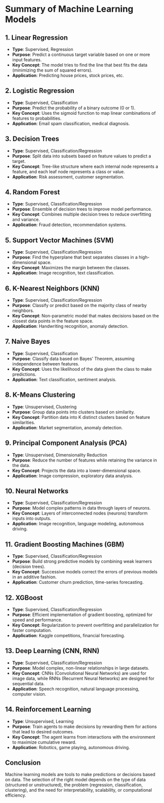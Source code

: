 # Summary of Machine Learning Models

## 1. **Linear Regression**
   - **Type**: Supervised, Regression
   - **Purpose**: Predict a continuous target variable based on one or more input features.
   - **Key Concept**: The model tries to find the line that best fits the data (minimizing the sum of squared errors).
   - **Application**: Predicting house prices, stock prices, etc.

## 2. **Logistic Regression**
   - **Type**: Supervised, Classification
   - **Purpose**: Predict the probability of a binary outcome (0 or 1).
   - **Key Concept**: Uses the sigmoid function to map linear combinations of features to probabilities.
   - **Application**: Email spam classification, medical diagnosis.

## 3. **Decision Trees**
   - **Type**: Supervised, Classification/Regression
   - **Purpose**: Split data into subsets based on feature values to predict a target.
   - **Key Concept**: Tree-like structure where each internal node represents a feature, and each leaf node represents a class or value.
   - **Application**: Risk assessment, customer segmentation.

## 4. **Random Forest**
   - **Type**: Supervised, Classification/Regression
   - **Purpose**: Ensemble of decision trees to improve model performance.
   - **Key Concept**: Combines multiple decision trees to reduce overfitting and variance.
   - **Application**: Fraud detection, recommendation systems.

## 5. **Support Vector Machines (SVM)**
   - **Type**: Supervised, Classification/Regression
   - **Purpose**: Find the hyperplane that best separates classes in a high-dimensional space.
   - **Key Concept**: Maximizes the margin between the classes.
   - **Application**: Image recognition, text classification.

## 6. **K-Nearest Neighbors (KNN)**
   - **Type**: Supervised, Classification/Regression
   - **Purpose**: Classify or predict based on the majority class of nearby neighbors.
   - **Key Concept**: Non-parametric model that makes decisions based on the closest data points in the feature space.
   - **Application**: Handwriting recognition, anomaly detection.

## 7. **Naive Bayes**
   - **Type**: Supervised, Classification
   - **Purpose**: Classify data based on Bayes' Theorem, assuming independence between features.
   - **Key Concept**: Uses the likelihood of the data given the class to make predictions.
   - **Application**: Text classification, sentiment analysis.

## 8. **K-Means Clustering**
   - **Type**: Unsupervised, Clustering
   - **Purpose**: Group data points into clusters based on similarity.
   - **Key Concept**: Partition data into K distinct clusters based on feature similarities.
   - **Application**: Market segmentation, anomaly detection.

## 9. **Principal Component Analysis (PCA)**
   - **Type**: Unsupervised, Dimensionality Reduction
   - **Purpose**: Reduce the number of features while retaining the variance in the data.
   - **Key Concept**: Projects the data into a lower-dimensional space.
   - **Application**: Image compression, exploratory data analysis.

## 10. **Neural Networks**
   - **Type**: Supervised, Classification/Regression
   - **Purpose**: Model complex patterns in data through layers of neurons.
   - **Key Concept**: Layers of interconnected nodes (neurons) transform inputs into outputs.
   - **Application**: Image recognition, language modeling, autonomous driving.

## 11. **Gradient Boosting Machines (GBM)**
   - **Type**: Supervised, Classification/Regression
   - **Purpose**: Build strong predictive models by combining weak learners (decision trees).
   - **Key Concept**: Successive models correct the errors of previous models in an additive fashion.
   - **Application**: Customer churn prediction, time-series forecasting.

## 12. **XGBoost**
   - **Type**: Supervised, Classification/Regression
   - **Purpose**: Efficient implementation of gradient boosting, optimized for speed and performance.
   - **Key Concept**: Regularization to prevent overfitting and parallelization for faster computation.
   - **Application**: Kaggle competitions, financial forecasting.

## 13. **Deep Learning (CNN, RNN)**
   - **Type**: Supervised, Classification/Regression
   - **Purpose**: Model complex, non-linear relationships in large datasets.
   - **Key Concept**: CNNs (Convolutional Neural Networks) are used for image data, while RNNs (Recurrent Neural Networks) are designed for sequential data.
   - **Application**: Speech recognition, natural language processing, computer vision.

## 14. **Reinforcement Learning**
   - **Type**: Unsupervised, Learning
   - **Purpose**: Train agents to make decisions by rewarding them for actions that lead to desired outcomes.
   - **Key Concept**: The agent learns from interactions with the environment to maximize cumulative reward.
   - **Application**: Robotics, game playing, autonomous driving.

## Conclusion
Machine learning models are tools to make predictions or decisions based on data. The selection of the right model depends on the type of data (structured or unstructured), the problem (regression, classification, clustering), and the need for interpretability, scalability, or computational efficiency.
